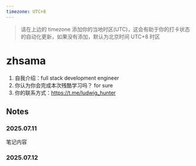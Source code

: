 ```yaml
---
timezone: UTC+8
---
```


> 请在上边的 timezone 添加你的当地时区(UTC)，这会有助于你的打卡状态的自动化更新，如果没有添加，默认为北京时间 UTC+8 时区


# zhsama

1. 自我介绍：full stack development engineer
2. 你认为你会完成本次残酷学习吗？ for sure
3. 你的联系方式：https://t.me/ludwig_hunter

## Notes

<!-- Content_START -->

### 2025.07.11

笔记内容

### 2025.07.12

<!-- Content_END -->
